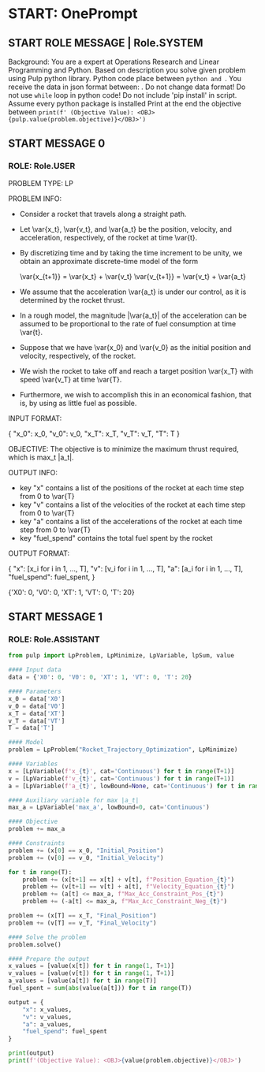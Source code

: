 # START: OnePrompt 
## START ROLE MESSAGE | Role.SYSTEM 
Background: You are a expert at Operations Research and Linear Programming and Python. Based on description you solve given problem using Pulp python library. Python code place between ```python and ```. You receive the data in json format between: <DATA></DATA>. Do not change data format! Do not use `while` loop in python code! Do not include 'pip install' in script. Assume every python package is installed Print at the end the objective between <OBJ></OBJ> `print(f' (Objective Value): <OBJ>{pulp.value(problem.objective)}</OBJ>')`  
## START MESSAGE 0 
### ROLE: Role.USER
<DESCRIPTION>
PROBLEM TYPE: LP

PROBLEM INFO: 

- Consider a rocket that travels along a straight path. 
- Let \var{x_t}, \var{v_t}, and \var{a_t} be the position, velocity, and acceleration, respectively, of the rocket at time \var{t}.
- By discretizing time and by taking the time increment to be unity, we obtain an approximate discrete-time model of the form 
    
    \var{x_{t+1}} = \var{x_t} + \var{v_t}
    \var{v_{t+1}} = \var{v_t} + \var{a_t}

- We assume that the acceleration \var{a_t} is under our control, as it is determined by the rocket thrust.
- In a rough model, the magnitude |\var{a_t}| of the accelera­tion can be assumed to be proportional to the rate of fuel consumption at time \var{t}.
- Suppose that we have \var{x_0} and \var{v_0} as the initial position and velocity, respectively, of the rocket.
- We wish the rocket to take off and reach a target position \var{x_T} with speed \var{v_T} at time \var{T}.
- Furthermore, we wish to accomplish this in an economical fashion, that is, by using as little fuel as possible.


INPUT FORMAT: 

{
    "x_0": x_0,
    "v_0": v_0,
    "x_T": x_T,
    "v_T": v_T,
    "T": T
}

OBJECTIVE: The objective is to minimize the maximum thrust required, which is max_t |a_t|. 

OUTPUT INFO:

- key "x" contains a list of the positions of the rocket at each time step from 0 to \var{T}
- key "v" contains a list of the velocities of the rocket at each time step from 0 to \var{T}
- key "a" contains a list of the accelerations of the rocket at each time step from 0 to \var{T}
- key "fuel_spend" contains the total fuel spent by the rocket

OUTPUT FORMAT:

{
    "x": [x_i for i in 1, ..., T],
    "v": [v_i for i in 1, ..., T],
    "a": [a_i for i in 1, ..., T],
    "fuel_spend": fuel_spent,
}


</DESCRIPTION>
<DATA>
{'X0': 0, 'V0': 0, 'XT': 1, 'VT': 0, 'T': 20}</DATA>


## START MESSAGE 1 
### ROLE: Role.ASSISTANT
```python
from pulp import LpProblem, LpMinimize, LpVariable, lpSum, value

#### Input data
data = {'X0': 0, 'V0': 0, 'XT': 1, 'VT': 0, 'T': 20}

#### Parameters
x_0 = data['X0']
v_0 = data['V0']
x_T = data['XT']
v_T = data['VT']
T = data['T']

#### Model
problem = LpProblem("Rocket_Trajectory_Optimization", LpMinimize)

#### Variables
x = [LpVariable(f'x_{t}', cat='Continuous') for t in range(T+1)]
v = [LpVariable(f'v_{t}', cat='Continuous') for t in range(T+1)]
a = [LpVariable(f'a_{t}', lowBound=None, cat='Continuous') for t in range(T)]

#### Auxiliary variable for max |a_t|
max_a = LpVariable('max_a', lowBound=0, cat='Continuous')

#### Objective
problem += max_a

#### Constraints
problem += (x[0] == x_0, "Initial_Position")
problem += (v[0] == v_0, "Initial_Velocity")

for t in range(T):
    problem += (x[t+1] == x[t] + v[t], f"Position_Equation_{t}")
    problem += (v[t+1] == v[t] + a[t], f"Velocity_Equation_{t}")
    problem += (a[t] <= max_a, f"Max_Acc_Constraint_Pos_{t}")
    problem += (-a[t] <= max_a, f"Max_Acc_Constraint_Neg_{t}")

problem += (x[T] == x_T, "Final_Position")
problem += (v[T] == v_T, "Final_Velocity")

#### Solve the problem
problem.solve()

#### Prepare the output
x_values = [value(x[t]) for t in range(1, T+1)]
v_values = [value(v[t]) for t in range(1, T+1)]
a_values = [value(a[t]) for t in range(T)]
fuel_spent = sum(abs(value(a[t])) for t in range(T))

output = {
    "x": x_values,
    "v": v_values,
    "a": a_values,
    "fuel_spend": fuel_spent
}

print(output)
print(f'(Objective Value): <OBJ>{value(problem.objective)}</OBJ>')
```

